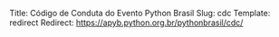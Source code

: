 Title: Código de Conduta do Evento Python Brasil
Slug: cdc
Template: redirect
Redirect: https://apyb.python.org.br/pythonbrasil/cdc/